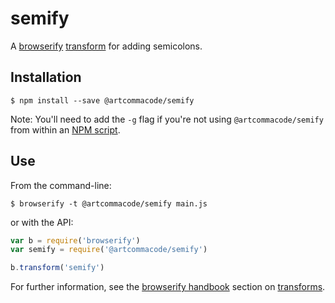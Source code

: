 # semify
A [browserify](http://browserify.org) [transform](https://github.com/substack/node-browserify#btransformtr-opts) for adding semicolons.

## Installation

```
$ npm install --save @artcommacode/semify
```

Note: You'll need to add the `-g` flag if you're not using `@artcommacode/semify` from within an [NPM script](https://docs.npmjs.com/misc/scripts).

## Use

From the command-line:

```
$ browserify -t @artcommacode/semify main.js
```

or with the API:


``` js
var b = require('browserify')
var semify = require('@artcommacode/semify')

b.transform('semify')
```

For further information, see the [browserify handbook](https://github.com/substack/browserify-handbook) section on [transforms](https://github.com/substack/browserify-handbook#transforms).
